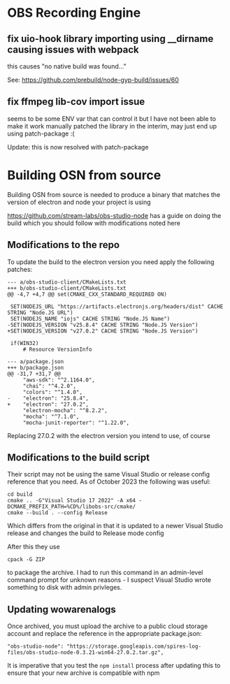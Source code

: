# OBS Recording Engine

## fix uio-hook library importing using \_\_dirname causing issues with webpack

this causes "no native build was found..."

See: https://github.com/prebuild/node-gyp-build/issues/60

## fix ffmpeg lib-cov import issue

seems to be some ENV var that can control it but I have not been able to make it work
manually patched the library in the interim, may just end up using patch-package :(

Update: this is now resolved with patch-package

# Building OSN from source

Building OSN from source is needed to produce a binary that matches the version of electron and node your project is using

https://github.com/stream-labs/obs-studio-node has a guide on doing the build which you should follow with modifications noted here

## Modifications to the repo

To update the build to the electron version you need apply the following patches:

```
--- a/obs-studio-client/CMakeLists.txt
+++ b/obs-studio-client/CMakeLists.txt
@@ -4,7 +4,7 @@ set(CMAKE_CXX_STANDARD_REQUIRED ON)

 SET(NODEJS_URL "https://artifacts.electronjs.org/headers/dist" CACHE STRING "Node.JS URL")
 SET(NODEJS_NAME "iojs" CACHE STRING "Node.JS Name")
-SET(NODEJS_VERSION "v25.8.4" CACHE STRING "Node.JS Version")
+SET(NODEJS_VERSION "v27.0.2" CACHE STRING "Node.JS Version")

 if(WIN32)
     # Resource VersionInfo
```

```
--- a/package.json
+++ b/package.json
@@ -31,7 +31,7 @@
     "aws-sdk": "^2.1164.0",
     "chai": "^4.2.0",
     "colors": "^1.4.0",
-    "electron": "25.8.4",
+    "electron": "27.0.2",
     "electron-mocha": "^8.2.2",
     "mocha": "^7.1.0",
     "mocha-junit-reporter": "^1.22.0",
```

Replacing 27.0.2 with the electron version you intend to use, of course

## Modifications to the build script

Their script may not be using the same Visual Studio or release config reference that you need. As of October 2023 the following was useful:

```
cd build
cmake .. -G"Visual Studio 17 2022" -A x64 -DCMAKE_PREFIX_PATH=%CD%/libobs-src/cmake/
cmake --build . --config Release
```

Which differs from the original in that it is updated to a newer Visual Studio release and changes the build to Release mode config

After this they use

```
cpack -G ZIP
```

to package the archive. I had to run this command in an admin-level command prompt for unknown reasons - I suspect Visual Studio wrote something to disk with admin privleges.

## Updating wowarenalogs

Once archived, you must upload the archive to a public cloud storage account and replace the reference in the appropriate package.json:

```
"obs-studio-node": "https://storage.googleapis.com/spires-log-files/obs-studio-node-0.3.21-win64-27.0.2.tar.gz",
```

It is imperative that you test the `npm install` process after updating this to ensure that your new archive is compatible with npm
